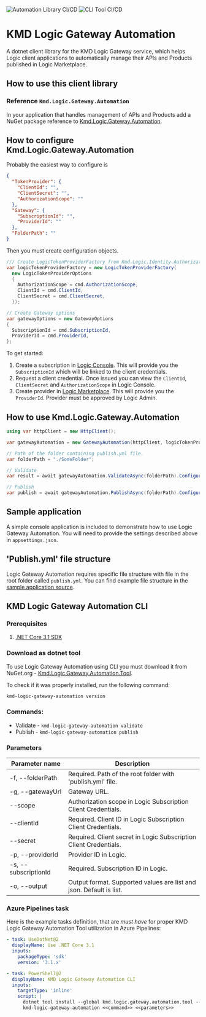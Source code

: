 ![Automation Library CI/CD](https://github.com/kmdlogic/kmd-logic-gateway-automation/workflows/Automation%20Library%20CI/CD/badge.svg?branch=master)
![CLI Tool CI/CD](https://github.com/kmdlogic/kmd-logic-gateway-automation/workflows/CLI%20Tool%20CI/CD/badge.svg?branch=master)

# KMD Logic Gateway Automation
A dotnet client library for the KMD Logic Gateway service, which helps Logic client applications to automatically manage their APIs and Products published in Logic Marketplace.

## How to use this client library

### Reference `Kmd.Logic.Gateway.Automation`
In your application that handles management of APIs and Products add a NuGet package reference to [Kmd.Logic.Gateway.Automation](https://www.nuget.org/packages/Kmd.Logic.Gateway.Automation).

## How to configure Kmd.Logic.Gateway.Automation
Probably the easiest way to configure is 
```json
{
  "TokenProvider": {
    "ClientId": "",
    "ClientSecret": "",
    "AuthorizationScope": ""
  },
  "Gateway": {
    "SubscriptionId": "",
    "ProviderId": ""
  },
  "FolderPath": ""
}
```

Then you must create configuration objects.
```cs
/// Create LogicTokenProviderFactory from Kmd.Logic.Identity.Authorization
var logicTokenProviderFactory = new LogicTokenProviderFactory(
  new LogicTokenProviderOptions
  {
    AuthorizationScope = cmd.AuthorizationScope,
    ClientId = cmd.ClientId,
    ClientSecret = cmd.ClientSecret,
  });

// Create Gateway options
var gatewayOptions = new GatewayOptions
{
  SubscriptionId = cmd.SubscriptionId,
  ProviderId = cmd.ProviderId,
};
```

To get started:

1. Create a subscription in [Logic Console](https://console.kmdlogic.io). This will provide you the `SubscriptionId` which will be linked to the client credentials.
2. Request a client credential. Once issued you can view the `ClientId`, `ClientSecret` and `AuthorizationScope` in Logic Console.
3. Create provider in [Logic Marketplace](https://console.kmdlogic.io/marketplace). This will provide you the `ProviderId`. Provider must be approved by Logic Admin.

## How to use Kmd.Logic.Gateway.Automation
```cs
using var httpClient = new HttpClient();

var gatewayAutomation = new GatewayAutomation(httpClient, logicTokenProviderFactory, gatewayOptions);

// Path of the folder containing publish.yml file.
var folderPath = "./SomeFolder";

// Validate
var result = await gatewayAutomation.ValidateAsync(folderPath).ConfigureAwait(false);

// Publish
var publish = await gatewayAutomation.PublishAsync(folderPath).ConfigureAwait(false);
```

## Sample application
A simple console application is included to demonstrate how to use Logic Gateway Automation. You will need to provide the settings described above in `appsettings.json`.

## 'Publish.yml' file structure
Logic Gateway Automation requires specific file structure with file in the root folder called `publish.yml`. You can find example file structure in the [sample application source](./sample/Kmd.Logic.Gateway.Automation.Sample/Publish).

## KMD Logic Gateway Automation CLI
### Prerequisites
1. [.NET Core 3.1 SDK](https://dotnet.microsoft.com/download/dotnet-core/3.1)

### Download as dotnet tool
To use Logic Gateway Automation using CLI you must download it from NuGet.org - [Kmd.Logic.Gateway.Automation.Tool](https://www.nuget.org/packages/Kmd.Logic.Gateway.Automation.Tool/).

To check if it was properly installed, run the following command:
```powershell
kmd-logic-gateway-automation version
```

### Commands:
* Validate - `kmd-logic-gateway-automation validate`
* Publish - `kmd-logic-gateway-automation publish`

### Parameters

| Parameter name       | Description                                                        |
|----------------------|--------------------------------------------------------------------|
| -f, --folderPath     | Required. Path of the root folder with 'publish.yml' file.         |
| -g, --gatewayUrl     | Gateway URL.                                                       |
| --scope              | Authorization scope in Logic Subscription Client Credentials.      |
| --clientId           | Required. Client ID in Logic Subscription Client Credentials.      |
| --secret             | Required. Client secret in Logic Subscription Client Credentials.  |
| -p, --providerId     | Provider ID in Logic.                                              |
| -s, --subscriptionId | Required. Subscription ID in Logic.                                |
| -o, --output         | Output format. Supported values are list and json. Default is list.|

### Azure Pipelines task

Here is the example tasks definition, that are _must have_ for proper KMD Logic Gateway Automation Tool utilization in Azure Pipelines:

```yaml
- task: UseDotNet@2
  displayName: Use .NET Core 3.1
  inputs:
    packageType: 'sdk'
    version: '3.1.x'

- task: PowerShell@2
  displayName: KMD Logic Gateway Automation CLI
  inputs:
    targetType: 'inline'
    script: |
      dotnet tool install --global kmd.logic.gateway.automation.tool --version <<tool_version>>
      kmd-logic-gateway-automation <<command>> <<parameters>>
```
